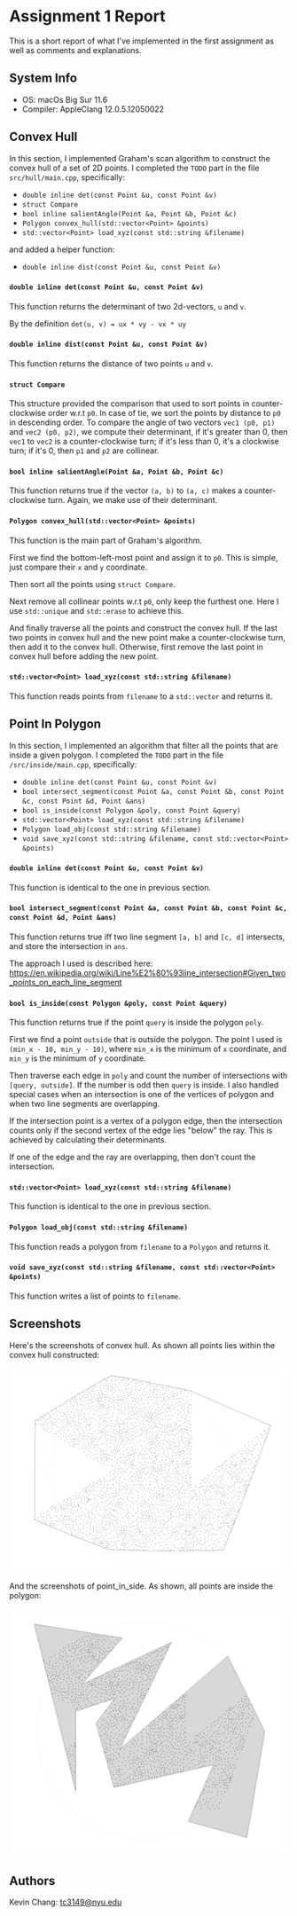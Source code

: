 # Assignment 1 Report
This is a short report of what I've implemented in the first assignment as well as comments and explanations.


## System Info
- OS: macOs Big Sur 11.6
- Compiler: AppleClang 12.0.5.12050022


## Convex Hull
In this section, I implemented Graham's scan algorithm to construct the convex hull of a set of 2D points. I completed the `TODO` part in the file `src/hull/main.cpp`, specifically:

- `double inline det(const Point &u, const Point &v)`
- `struct Compare`
- `bool inline salientAngle(Point &a, Point &b, Point &c)`
- `Polygon convex_hull(std::vector<Point> &points)`
- `std::vector<Point> load_xyz(const std::string &filename)`

and added a helper function:

- `double inline dist(const Point &u, const Point &v)`

#### `double inline det(const Point &u, const Point &v)`
This function returns the determinant of two 2d-vectors, `u` and `v`.

By the definition `det(u, v) = ux * vy - vx * uy`


#### `double inline dist(const Point &u, const Point &v)`
This function returns the distance of two points `u` and `v`.

#### `struct Compare`
This structure provided the comparison that used to sort points in counter-clockwise order w.r.t `p0`. In case of tie, we sort the points by distance to `p0` in descending order. To compare the angle of two vectors `vec1 (p0, p1)` and `vec2 (p0, p2)`, we compute their determinant, if it's greater than 0, then `vec1` to `vec2` is a counter-clockwise turn; if it's less than 0, it's a clockwise turn; if it's 0, then `p1` and `p2` are collinear.


#### `bool inline salientAngle(Point &a, Point &b, Point &c)`
This function returns true if the vector `(a, b)` to `(a, c)` makes a counter-clockwise turn. Again, we make use of their determinant.


#### `Polygon convex_hull(std::vector<Point> &points)`
This function is the main part of Graham's algorithm.

First we find the bottom-left-most point and assign it to `p0`. This is simple, just compare their `x` and `y` coordinate.

Then sort all the points using `struct Compare`.

Next remove all collinear points w.r.t `p0`, only keep the furthest one. Here I use `std::unique` and `std::erase` to achieve this.

And finally traverse all the points and construct the convex hull. If the last two points in convex hull and the new point make a counter-clockwise turn, then add it to the convex hull. Otherwise, first remove the last point in convex hull before adding the new point.


#### `std::vector<Point> load_xyz(const std::string &filename)`
This function reads points from `filename` to a `std::vector` and returns it.


## Point In Polygon
In this section, I implemented an algorithm that filter all the points that are inside a given polygon. I completed the `TODO` part in the file `/src/inside/main.cpp`, specifically:

- `double inline det(const Point &u, const Point &v)`
- `bool intersect_segment(const Point &a, const Point &b, const Point &c, const Point &d, Point &ans)`
- `bool is_inside(const Polygon &poly, const Point &query)`
- `std::vector<Point> load_xyz(const std::string &filename)`
- `Polygon load_obj(const std::string &filename)`
- `void save_xyz(const std::string &filename, const std::vector<Point> &points)`

#### `double inline det(const Point &u, const Point &v)`
This function is identical to the one in previous section.


#### `bool intersect_segment(const Point &a, const Point &b, const Point &c, const Point &d, Point &ans)`
This function returns true iff two line segment `[a, b]` and `[c, d]` intersects, and store the intersection in `ans`.

The approach I used is described here: https://en.wikipedia.org/wiki/Line%E2%80%93line_intersection#Given_two_points_on_each_line_segment


#### `bool is_inside(const Polygon &poly, const Point &query)`
This function returns true if the point `query` is inside the polygon `poly`.

First we find a point `outside` that is outside the polygon. The point I used is `(min_x - 10, min_y - 10)`, where `min_x` is the minimum of `x` coordinate, and `min_y` is the minimum of `y` coordinate.

Then traverse each edge in `poly` and count the number of intersections with `[query, outside]`. If the number is odd then `query` is inside. I also handled special cases when an intersection is one of the vertices of polygon and when two line segments are overlapping.

If the intersection point is a vertex of a polygon edge, then the intersection counts only if the second vertex of the edge lies "below" the ray. This is achieved by calculating their determinants.

If one of the edge and the ray are overlapping, then don't count the intersection.


#### `std::vector<Point> load_xyz(const std::string &filename)`
This function is identical to the one in previous section.


#### `Polygon load_obj(const std::string &filename)`
This function reads a polygon from `filename` to a `Polygon` and returns it.


#### `void save_xyz(const std::string &filename, const std::vector<Point> &points)`
This function writes a list of points to `filename`.


## Screenshots
Here's the screenshots of convex hull. As shown all points lies within the convex hull constructed:

![](img/convex_hull.png?raw=true)

And the screenshots of point_in_side. As shown, all points are inside the polygon:

![](img/inside.png?raw=true)


## Authors
Kevin Chang: tc3149@nyu.edu

